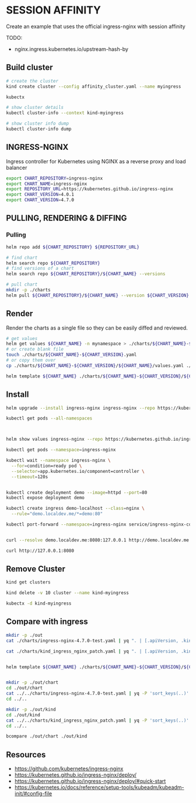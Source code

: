 # SESSION AFFINITY

Create an example that uses the official ingress-nginx with session affinity

TODO:

* nginx.ingress.kubernetes.io/upstream-hash-by

## Build cluster

```sh
# create the cluster
kind create cluster --config affinity_cluster.yaml --name myingress

kubectx

# show cluster details
kubectl cluster-info --context kind-myingress

# show cluster info dump
kubectl cluster-info dump
```

## INGRESS-NGINX

Ingress controller for Kubernetes using NGINX as a reverse proxy and load balancer

```sh
export CHART_REPOSITORY=ingress-nginx
export CHART_NAME=ingress-nginx
export REPOSITORY_URL=https://kubernetes.github.io/ingress-nginx
export CHART_VERSION=4.0.1
export CHART_VERSION=4.7.0
```

## PULLING, RENDERING & DIFFING

### Pulling

```sh
helm repo add ${CHART_REPOSITORY} ${REPOSITORY_URL}

# find chart
helm search repo ${CHART_REPOSITORY}
# find versions of a chart 
helm search repo ${CHART_REPOSITORY}/${CHART_NAME} --versions

# pull chart
mkdir -p ./charts
helm pull ${CHART_REPOSITORY}/${CHART_NAME} --version ${CHART_VERSION} --untar --untardir ./charts/${CHART_NAME}-${CHART_VERSION}
```

## Render

Render the charts as a single file so they can be easily diffed and reviewed.  

```sh
# get values 
helm get values ${CHART_NAME} -n mynamespace > ./charts/${CHART_NAME}-${CHART_VERSION}.yaml
# or create blank file
touch ./charts/${CHART_NAME}-${CHART_VERSION}.yaml
# or copy them over
cp ./charts/${CHART_NAME}-${CHART_VERSION}/${CHART_NAME}/values.yaml ./charts/${CHART_NAME}-${CHART_VERSION}/${CHART_NAME}-values.yaml

helm template ${CHART_NAME} ./charts/${CHART_NAME}-${CHART_VERSION}/${CHART_NAME} -f ./${CHART_NAME}-values.yaml --namespace ingress-nginx > ./charts/${CHART_NAME}-${CHART_VERSION}-test.yaml
```

## Install

```sh
helm upgrade --install ingress-nginx ingress-nginx --repo https://kubernetes.github.io/ingress-nginx --namespace ingress-nginx --create-namespace

kubectl get pods --all-namespaces      



helm show values ingress-nginx --repo https://kubernetes.github.io/ingress-nginx

kubectl get pods --namespace=ingress-nginx

kubectl wait --namespace ingress-nginx \
  --for=condition=ready pod \
  --selector=app.kubernetes.io/component=controller \
  --timeout=120s


kubectl create deployment demo --image=httpd --port=80
kubectl expose deployment demo

kubectl create ingress demo-localhost --class=nginx \
  --rule="demo.localdev.me/*=demo:80"

kubectl port-forward --namespace=ingress-nginx service/ingress-nginx-controller 8080:80


curl --resolve demo.localdev.me:8080:127.0.0.1 http://demo.localdev.me:8080

curl http://127.0.0.1:8080
```

## Remove Cluster

```sh
kind get clusters   

kind delete -v 10 cluster --name kind-myingress

kubectx -d kind-myingress  
```





## Compare with ingress

```sh
mkdir -p ./out
cat ./charts/ingress-nginx-4.7.0-test.yaml | yq ". | [.apiVersion, .kind, .metadata.name]" > ./out/chart.yaml

cat ./charts/kind_ingress_nginx_patch.yaml | yq ". | [.apiVersion, .kind, .metadata.name]" > ./out/kind.yaml


helm template ${CHART_NAME} ./charts/${CHART_NAME}-${CHART_VERSION}/${CHART_NAME} -f ./${CHART_NAME}-values.yaml --namespace ingress-nginx > ./charts/${CHART_NAME}-${CHART_VERSION}-test.yaml


mkdir -p ./out/chart
cd ./out/chart
cat ../../charts/ingress-nginx-4.7.0-test.yaml | yq -P 'sort_keys(..)' -s '"resource_" + .kind + "_" + .metadata.name'
cd ../..

mkdir -p ./out/kind
cd ./out/kind
cat ../../charts/kind_ingress_nginx_patch.yaml | yq -P 'sort_keys(..)' -s '"resource_" + .kind + "_" + .metadata.name'
cd ../..

bcompare ./out/chart ./out/kind
```





## Resources

* https://github.com/kubernetes/ingress-nginx
* https://kubernetes.github.io/ingress-nginx/deploy/
* https://kubernetes.github.io/ingress-nginx/deploy/#quick-start
* https://kubernetes.io/docs/reference/setup-tools/kubeadm/kubeadm-init/#config-file
